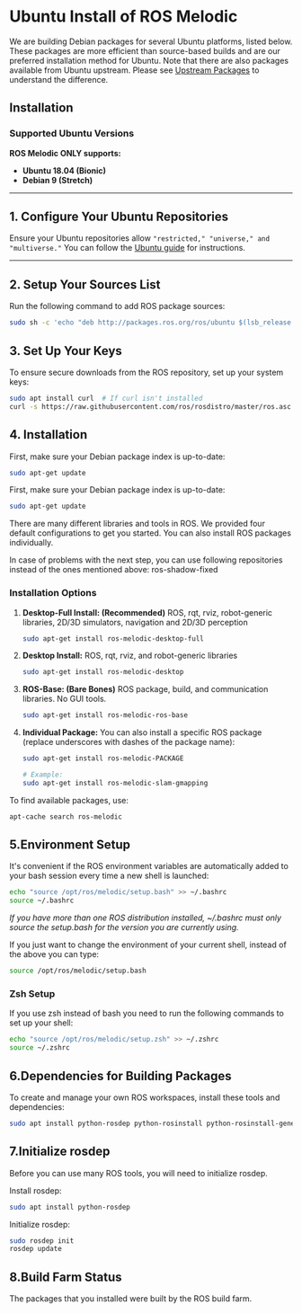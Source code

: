 # Ubuntu Install of ROS Melodic  

We are building Debian packages for several Ubuntu platforms, listed below. These packages are more efficient than source-based builds and are our preferred installation method for Ubuntu. Note that there are also packages available from Ubuntu upstream. Please see [Upstream Packages](http://wiki.ros.org/UpstreamPackages) to understand the difference.  

## Installation  

### Supported Ubuntu Versions  
**ROS Melodic ONLY supports:**  
- **Ubuntu 18.04 (Bionic)**  
- **Debian 9 (Stretch)**  

---

## 1. Configure Your Ubuntu Repositories  
Ensure your Ubuntu repositories allow `"restricted," "universe," and "multiverse."` You can follow the [Ubuntu guide](https://help.ubuntu.com/community/Repositories/Ubuntu) for instructions.  

---

## 2. Setup Your Sources List  
Run the following command to add ROS package sources:  

```bash
sudo sh -c 'echo "deb http://packages.ros.org/ros/ubuntu $(lsb_release -sc) main" > /etc/apt/sources.list.d/ros-latest.list'
```

## 3. Set Up Your Keys  
To ensure secure downloads from the ROS repository, set up your system keys:  

```bash
sudo apt install curl  # If curl isn't installed
curl -s https://raw.githubusercontent.com/ros/rosdistro/master/ros.asc | sudo apt-key add -
```

## 4. Installation
First, make sure your Debian package index is up-to-date:

```bash
sudo apt-get update
```

First, make sure your Debian package index is up-to-date:
```bash
sudo apt-get update
```

There are many different libraries and tools in ROS. We provided four default configurations to get you started. You can also install ROS packages individually.

In case of problems with the next step, you can use following repositories instead of the ones mentioned above: ros-shadow-fixed

### Installation Options

1. **Desktop-Full Install: (Recommended)**
   ROS, rqt, rviz, robot-generic libraries, 2D/3D simulators, navigation and 2D/3D perception
   ```bash
   sudo apt-get install ros-melodic-desktop-full
   ```

2. **Desktop Install:**
   ROS, rqt, rviz, and robot-generic libraries
   ```bash
   sudo apt-get install ros-melodic-desktop
   ```

3. **ROS-Base: (Bare Bones)**
   ROS package, build, and communication libraries. No GUI tools.
   ```bash
   sudo apt-get install ros-melodic-ros-base
   ```

4. **Individual Package:**
   You can also install a specific ROS package (replace underscores with dashes of the package name):
   ```bash
   sudo apt-get install ros-melodic-PACKAGE
   
   # Example:
   sudo apt-get install ros-melodic-slam-gmapping
   ```

To find available packages, use:
```bash
apt-cache search ros-melodic
```

## 5.Environment Setup
It's convenient if the ROS environment variables are automatically added to your bash session every time a new shell is launched:

```bash
echo "source /opt/ros/melodic/setup.bash" >> ~/.bashrc
source ~/.bashrc
```

*If you have more than one ROS distribution installed, ~/.bashrc must only source the setup.bash for the version you are currently using.*

If you just want to change the environment of your current shell, instead of the above you can type:
```bash
source /opt/ros/melodic/setup.bash
```

### Zsh Setup
If you use zsh instead of bash you need to run the following commands to set up your shell:
```bash
echo "source /opt/ros/melodic/setup.zsh" >> ~/.zshrc
source ~/.zshrc
```

## 6.Dependencies for Building Packages
To create and manage your own ROS workspaces, install these tools and dependencies:
```bash
sudo apt install python-rosdep python-rosinstall python-rosinstall-generator python-wstool build-essential
```

## 7.Initialize rosdep
Before you can use many ROS tools, you will need to initialize rosdep. 

Install rosdep:
```bash
sudo apt install python-rosdep
```

Initialize rosdep:
```bash
sudo rosdep init
rosdep update
```

## 8.Build Farm Status
The packages that you installed were built by the ROS build farm.


